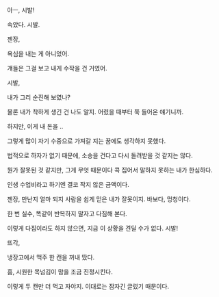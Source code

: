 아ㅡ, 시발!

속았다. 시발.

젠장,

욕심을 내는 게 아니었어.



걔들은 그걸 보고 내게 수작을 건 거였어.

시발,



내가 그리 순진해 보였나?

물론 내가 착하게 생긴 건 나도 알지. 어렸을 때부터 쭉 들어온 얘기니까.



하지만, 이게 내 돈을 ..

그렇게 많이 자기 수중으로 가져갈 지는 꿈에도 생각하지 못했다.



법적으로 하자가 없기 때문에, 소송을 건다고 다시 돌려받을 것 같지는 않다.

뭔가 잘못된 것 같지만, 그게 무엇 때문이다 콕 집어서 말하지 못하는 내가 한심하다.



인생 수업비라고 하기엔 결코 작지 않은 금액이다.

젠장, 만난지 얼마 되지 사람을 쉽게 믿은 내가 잘못이지. 바보다, 멍청이다.



한 번 실수, 똑같이 반복하지 말자고 다짐해 본다.

이렇게 다짐이라도 하지 않으면, 지금 이 상황을 견딜 수가 없다. 시발!



뜨각,

냉장고에서 맥주 한 캔을 꺼내 땄다.



흠, 시원한 목넘김이 맘을 조금 진정시킨다.

이렇게 두 캔만 더 먹고 자야지. 이대로는 잠자긴 글렀기 때문이다.



